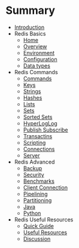 # Summary

* [Introduction](README.md)
* Redis Basics
    * [Home](./ch01.md)
    * [Overview](./ch02.md)
    * [Environment](./ch03.md)
    * [Configuration](./ch04.md)
    * [Data types](./ch05.md)
* Redis Commands
    * [Commands]()
    * [Keys]()
    * [Strings]()
    * [Hashes]()
    * [Lists]()
    * [Sets]()
    * [Sorted Sets]()
    * [HyperLogLog]()
    * [Publish Subscribe]()
    * [Transactins]()
    * [Scripting]()
    * [Connections]()
    * [Server]()
* Redis Advanced
    * [Backup]()
    * [Security]()
    * [Benchmarks]()
    * [Client Connection]()
    * [Pipelining]()
    * [Partitioning]()
    * [Java]()
    * [Python]()
* Redis Useful Resources
    * [Quick Guide]()
    * [Useful Resources]()
    * [Discussion]()
